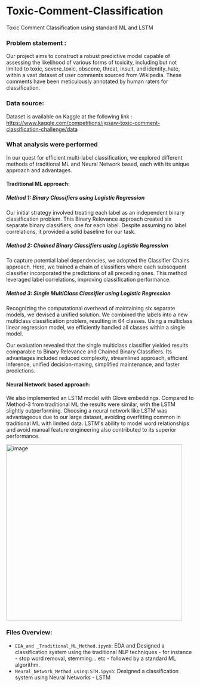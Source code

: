 # Toxic-Comment-Classification
Toxic Comment Classification using standard ML and LSTM

### Problem statement : 
Our project aims to construct a robust predictive model capable of assessing the likelihood of various forms of toxicity, including but not limited to toxic, severe_toxic, obscene, threat, insult, and identity_hate, within a vast dataset of user comments sourced from Wikipedia. These comments have been meticulously annotated by human raters for classification.

### Data source:
Dataset is available on Kaggle at the following link :
https://www.kaggle.com/competitions/jigsaw-toxic-comment-classification-challenge/data

### What analysis were performed
In our quest for efficient multi-label classification, we explored  different methods of traditional ML and Neural Network based, each with its unique approach and advantages.

#### Traditional ML approach:

##### Method 1: Binary Classifiers using Logistic Regression<br>
Our initial strategy involved treating each label as an independent binary classification problem. This Binary Relevance approach created six separate binary classifiers, one for each label. Despite assuming no label correlations, it provided a solid baseline for our task.

##### Method 2: Chained Binary Classifiers using Logistic Regression<br>
To capture potential label dependencies, we adopted the Classifier Chains approach. Here, we trained a chain of classifiers where each subsequent classifier incorporated the predictions of all preceding ones. This method leveraged label correlations, improving classification performance.

##### Method 3: Single MultiClass Classifier using Logistic Regression<br>
Recognizing the computational overhead of maintaining six separate models, we devised a unified solution. We combined the labels into a new multiclass classification problem, resulting in 64 classes. Using a multiclass linear regression model, we efficiently handled all classes within a single model.

Our evaluation revealed that the single multiclass classifier yielded results comparable to Binary Relevance and Chained Binary Classifiers. Its advantages included reduced complexity, streamlined approach, efficient inference, unified decision-making, simplified maintenance, and faster predictions.

#### Neural Network based approach:

We also implemented an LSTM model with Glove embeddings. Compared to Method-3 from traditional ML the results were similar, with the LSTM slightly outperforming. Choosing a neural network like LSTM was advantageous due to our large dataset, avoiding overfitting common in traditional ML with limited data. LSTM's ability to model word relationships and avoid manual feature engineering also contributed to its superior performance.

<img width="471" alt="image" src="https://github.com/aasthatandon/Toxic-Comment-Classification/assets/28407844/069a7e9e-7315-4f97-a4a0-d1aa1127cfe6">


### Files Overview:
- ```EDA_and _Traditional_ML_Method.ipynb```: EDA and Designed a classification system using the traditional NLP techniques - for
instance - stop word removal, stemming… etc - followed by a standard ML algorithm.
- ```Neural_Network_Method_usingLSTM.ipynb```: Designed a classification system using Neural Networks - LSTM 

